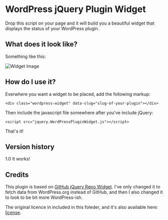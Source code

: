 # WordPress jQuery Plugin Widget

Drop this script on your page and it will build you a beautiful widget
that displays the status of your WordPress plugin.

## What does it look like?

Something like this:

![Widget Image](https://raw.github.com/bonny/jQuery-WordPress-Plugin-Widget/master/screenshot.png)

## How do I use it?

Everwhere you want a widget to be placed, add the following markup:

	<div class="wordpress-widget" data-slug="slug-of-your-plugin"></div>

Then include the javascript file somewhere after you've include jQuery:

	<script src="jquery.WordPressPluginWidget.js"></script>

That's it!

## Version history

1.0 It works!

## Credits

This plugin is based on [GitHub jQuery Repo Widget](https://github.com/JoelSutherland/GitHub-jQuery-Repo-Widget). I've only changed it to fetch data from WordPress.org instead of GitHub, and then I also changed it to look to be bit more WordPress-ish.

The original licence in included in this foleder, and it's also available here: [license](https://github.com/bonny/jQuery-WordPress-Plugin-Widget/blob/master/LICENSE-GitHub-jQuery-Repo-Widget).
